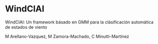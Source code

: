 # WindClAI

WindClAI: Un framework básado en GMM para la clásificación automática de estados de viento

M Arellano-Vazquez, M Zamora-Machado, C Minutti-Martínez
